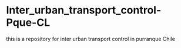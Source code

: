 # Inter_urban_transport_control-Pque-CL

this is a repository for inter urban transport control in purranque Chile